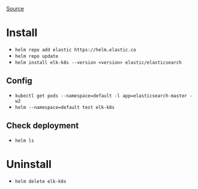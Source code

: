 [Source](https://artifacthub.io/packages/helm/elastic/elasticsearch)

# Install

- `helm repo add elastic https://helm.elastic.co`
- `helm repo update`
- `helm install elk-k8s --version <version> elastic/elasticsearch`

## Config

- `kubectl get pods --namespace=default -l app=elasticsearch-master -w2`
- `helm --namespace=default test elk-k8s`

## Check deployment

- `helm ls`

# Uninstall

- `helm delete elk-k8s`
